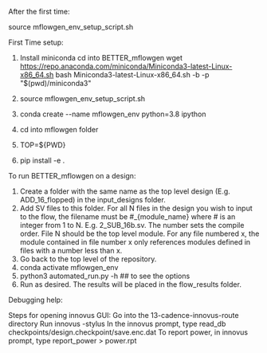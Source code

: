 After the first time: 

source mflowgen_env_setup_script.sh

First Time setup:

1. Install miniconda
	cd into BETTER_mflowgen
	wget https://repo.anaconda.com/miniconda/Miniconda3-latest-Linux-x86_64.sh
	bash Miniconda3-latest-Linux-x86_64.sh -b -p "$(pwd)/miniconda3"


2. source mflowgen_env_setup_script.sh
3. conda create --name mflowgen_env python=3.8 ipython
4. cd into mflowgen folder
5. TOP=${PWD}
6. pip install -e .

To run BETTER_mflowgen on a design:

1. Create a folder with the same name as the top level design (E.g. ADD_16_flopped) in the input_designs folder. 
2. Add SV files to this folder. For all N files in the design you wish to input to the flow, the filename must be #_{module_name} where # is an integer from 1 to N. E.g. 2_SUB_16b.sv.
	The number sets the compile order. File N should be the top level module. For any file numbered x, the module contained in file number x only references
	modules defined in files with a number less than x. 
3. Go back to the top level of the repository. 
4. conda activate mflowgen_env
5. python3 automated_run.py -h ## to see the options
6. Run as desired. The results will be placed in the flow_results folder. 


Debugging help: 

Steps for opening innovus GUI:
Go into the 13-cadence-innovus-route directory
Run innovus -stylus
In the innovus prompt, type read_db checkpoints/design.checkpoint/save.enc.dat
To report power, in innovus prompt, type report_power > power.rpt


